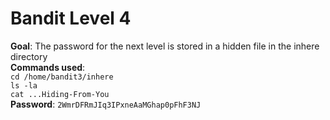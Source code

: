 # Bandit Level 4  
**Goal**: The password for the next level is stored in a hidden file in the inhere directory  
**Commands used**:  
`cd /home/bandit3/inhere`  
`ls -la`  
`cat ...Hiding-From-You`  
**Password**: `2WmrDFRmJIq3IPxneAaMGhap0pFhF3NJ`
